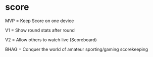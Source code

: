 # score
MVP = Keep Score on one device

V1 = Show round stats after round

V2 = Allow others to watch live (Scoreboard)

BHAG = Conquer the world of amateur sporting/gaming scorekeeping
 
